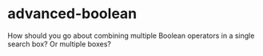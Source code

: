 # advanced-boolean
How should you go about combining multiple Boolean operators in a single search box? Or multiple boxes? 

